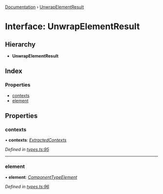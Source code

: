 [Documentation](../README.md) › [UnwrapElementResult](unwrapelementresult.md)

# Interface: UnwrapElementResult

## Hierarchy

* **UnwrapElementResult**

## Index

### Properties

* [contexts](unwrapelementresult.md#contexts)
* [element](unwrapelementresult.md#element)

## Properties

###  contexts

• **contexts**: *[ExtractedContexts](../README.md#extractedcontexts)*

*Defined in [types.ts:95](https://github.com/dylanaubrey/styled-snapshot/blob/5796141/src/types.ts#L95)*

___

###  element

• **element**: *[ComponentTypeElement](../README.md#componenttypeelement)*

*Defined in [types.ts:96](https://github.com/dylanaubrey/styled-snapshot/blob/5796141/src/types.ts#L96)*

